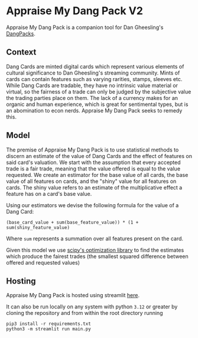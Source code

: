 # Appraise My Dang Pack V2

Appraise My Dang Pack is a companion tool for Dan Gheesling's [DangPacks](https://dangpacks.com).

## Context

Dang Cards are minted digital cards which represent various elements of cultural significance to Dan Gheesling's streaming community.
Mints of cards can contain features such as varying rarities, stamps, sleeves etc.
While Dang Cards are tradable, they have no intrinsic value material or virtual, so the fairness of a trade can only be judged by the subjective value the trading parties place on them.
The lack of a currency makes for an organic and human experience, which is great for sentimental types, but is an abomination to econ nerds.
Appraise My Dang Pack seeks to remedy this.

## Model

The premise of Appraise My Dang Pack is to use statistical methods to discern an estimate of the value of Dang Cards and the effect of features on said card's valuation.
We start with the assumption that every accepted trade is a fair trade, meaning that the value offered is equal to the value requested.
We create an estimator for the base value of all cards, the base value of all features on cards, and the "shiny" value for all features on cards.
The shiny value refers to an estimate of the multiplicative effect a feature has on a card's base value.

Using our estimators we devise the following formula for the value of a Dang Card:

    (base_card_value + sum(base_feature_value)) * (1 + sum(shiny_feature_value)

Where `sum` represents a summation over all features present on the card.

Given this model we use [scipy's optimization library](https://docs.scipy.org/doc/scipy/tutorial/optimize.html) to find the estimates which produce the fairest trades (the smallest squared difference between offered and requested values)

## Hosting

Appraise My Dang Pack is hosted using streamlit [here](https://appraise-my-dang-pack.streamlit.app/).

It can also be run locally on any system with python `3.12` or greater by cloning the repository and from within the root directory running

    pip3 install -r requirements.txt
    python3 -m streamlit run main.py
